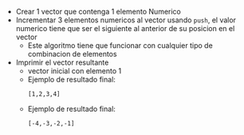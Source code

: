 - Crear 1 vector que contenga 1 elemento Numerico
- Incrementar 3 elementos numericos al vector usando `push`, el valor numerico tiene que ser el siguiente al anterior de su posicion en el vector
    - Este algoritmo tiene que funcionar con cualquier tipo de combinacion de elementos
- Imprimir el vector resultante
    - vector inicial con elemento 1
    - Ejemplo de resultado final:
        ```
        [1,2,3,4]
        ``` 
    - Ejemplo de resultado final:
        ```
        [-4,-3,-2,-1]
        ``` 